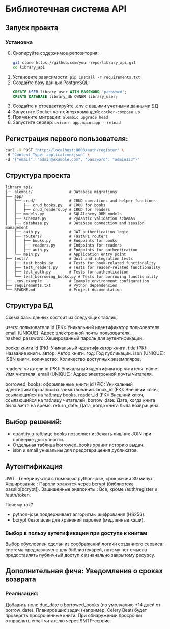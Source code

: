 # Библиотечная система API

## Запуск проекта

### Установка

0. Скопируйте содержимое репозитория:
   ```bash
   git clone https://github.com/your-repo/library_api.git
   cd library_api

1. Установите зависимости: `pip install -r requirements.txt`
2. Создайте базу данных PostgreSQL:
   ```sql
   CREATE USER library_user WITH PASSWORD 'password';
   CREATE DATABASE library_db OWNER library_user;
3. Создайте и отредактируйте .env с вашими учетными данными БД
4. Запустите Docker-контейнер командой: `docker-compose up`
5. Примените миграции: `alembic upgrade head`
6. Запустите сервер: `uvicorn app.main:app --reload`

## Регистрация первого пользователя:
   ```bash
   curl -X POST "http://localhost:8000/auth/register" \
   -H "Content-Type: application/json" \
   -d '{"email": "admin@example.com", "password": "admin123"}'
   ```

## Структура проекта
```
library_api/
├── alembic/                # Database migrations
├── app/
│   ├── crud/               # CRUD operations and helper functions
│   │   ├── crud_books.py   # CRUD for books
│   │   ├── crud_readers.py # CRUD for readers
│   ├── models.py           # SQLAlchemy ORM models
│   ├── schemas.py          # Pydantic validation schemas
│   ├── database.py         # Database connection and session management
│   ├── auth.py             # JWT authentication logic
│   ├── routers/            # FastAPI routers
│   │   ├── books.py        # Endpoints for books
│   │   ├── readers.py      # Endpoints for readers
│   │   ├── auth.py         # Endpoints for authentication
│   └── main.py             # Application entry point
├── tests/                  # Unit and integration tests
│   ├── test_books.py       # Tests for book-related functionality
│   ├── test_readers.py     # Tests for reader-related functionality
│   ├── test_auth.py        # Tests for authentication
│   └── test_borrowing_books.py # Tests for borrowing functionality
├── .env.example            # Example environment configuration
├── requirements.txt        # Python dependencies
└── README.md               # Project documentation
```

## Структура БД
Схема базы данных состоит из следующих таблиц:

users: пользователи
id (PK): Уникальный идентификатор пользователя.
email (UNIQUE): Адрес электронной почты пользователя.
hashed_password: Хешированный пароль для аутентификации.

books: книги
id (PK): Уникальный идентификатор книги.
title (PK): Название книги.
автор: Автор книги.
год: Год публикации.
isbn (UNIQUE): ISBN книги.
количество: Количество доступных экземпляров.

readers: читатели
id (PK): Уникальный идентификатор читателя.
name: Имя читателя.
email (UNIQUE): Адрес электронной почты читателя.

borrowed_books: оформленные_книги
id (PK): Уникальный идентификатор записи о заимствовании.
book_id (FK): Внешний ключ, ссылающийся на таблицу books.
reader_id (FK): Внешний ключ, ссылающийся на таблицу читателей.
borrow_date: Дата, когда книга была взята на время.
return_date: Дата, когда книга была возвращена.

## Выбор решений:
* quantity в таблице books позволяет избежать лишних JOIN при проверке доступности.
* Отдельная таблица borrowed_books хранит историю выдач.
* isbn и email уникальны для предотвращения дубликатов.

## Аутентификация
JWT : Генерируются с помощью python-jose, срок жизни 30 минут.
Хеширование : Пароли хранятся через bcrypt (библиотека passlib[bcrypt]).
Защищенные эндпоинты : Все, кроме /auth/register и /auth/token.

Почему так?
- python-jose поддерживает алгоритмы шифрования (HS256).
- bcrypt безопасен для хранения паролей (медленные хэши).

### Выбор в пользу аутетификации при доступе к книгам
Выбор обусловлен сделан из соображений логики созданного сервиса: система предназначена для библиотекарей, потому нет смысла предоставлять публичный доступ к изначально закрытому ресурсу.

## Дополнительная фича: Уведомления о сроках возврата
### Реализация:
Добавить поле due_date в borrowed_books (по умолчанию +14 дней от borrow_date).
Планировщик задач (например, Celery Beat) будет проверять просроченные книги.
При обнаружении просрочки отправлять email читателю через SMTP-сервис.